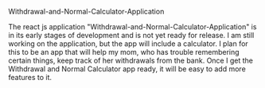 Withdrawal-and-Normal-Calculator-Application

The react js application "Withdrawal-and-Normal-Calculator-Application" is in its early stages of development and is not yet ready for release. I am still working on the application, but the app will include a calculator. I plan for this to be an app that will help my mom, who has trouble remembering certain things, keep track of her withdrawals from the bank. Once I get the Withdrawal and Normal Calculator app ready, it will be easy to add more features to it.
